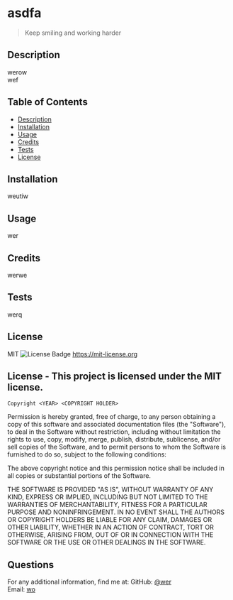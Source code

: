 # asdfa
  
  > Keep smiling and working harder
  ## Description
  werow
  <br>
  wef
  <br>

  ## Table of Contents
  - [Description](#)
  - [Installation](#installation)
  - [Usage](#usage)
  - [Credits](#credits)
  - [Tests](#tests)
  - [License](#license)

  ## Installation
  weutiw

  ## Usage
  wer

  ## Credits
  werwe
  
  ## Tests
  werq

  ## License
  MIT
  ![License Badge](https://img.shields.io/badge/license-MIT-yellow.svg)
  https://mit-license.org
  ## License - This project is licensed under the MIT license.
    Copyright <YEAR> <COPYRIGHT HOLDER>

Permission is hereby granted, free of charge, to any person obtaining a copy of this software and associated documentation files (the "Software"), to deal in the Software without restriction, including without limitation the rights to use, copy, modify, merge, publish, distribute, sublicense, and/or sell copies of the Software, and to permit persons to whom the Software is furnished to do so, subject to the following conditions:

The above copyright notice and this permission notice shall be included in all copies or substantial portions of the Software.

THE SOFTWARE IS PROVIDED "AS IS", WITHOUT WARRANTY OF ANY KIND, EXPRESS OR IMPLIED, INCLUDING BUT NOT LIMITED TO THE WARRANTIES OF MERCHANTABILITY, FITNESS FOR A PARTICULAR PURPOSE AND NONINFRINGEMENT. IN NO EVENT SHALL THE AUTHORS OR COPYRIGHT HOLDERS BE LIABLE FOR ANY CLAIM, DAMAGES OR OTHER LIABILITY, WHETHER IN AN ACTION OF CONTRACT, TORT OR OTHERWISE, ARISING FROM, OUT OF OR IN CONNECTION WITH THE SOFTWARE OR THE USE OR OTHER DEALINGS IN THE SOFTWARE.



    


  ## Questions
  For any additional information, find me at:
  GitHub: [@wer](https://github.com/wer)
  <br>
  Email: [wo](mailto:wo)


  